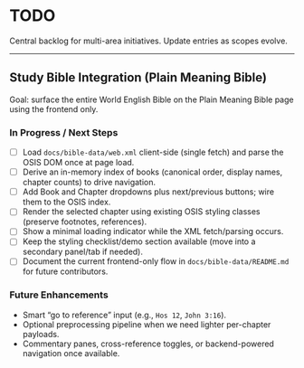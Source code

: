 # TODO

Central backlog for multi-area initiatives. Update entries as scopes evolve.

---

## Study Bible Integration (Plain Meaning Bible)

Goal: surface the entire World English Bible on the Plain Meaning Bible page using the frontend only.

### In Progress / Next Steps
- [ ] Load `docs/bible-data/web.xml` client-side (single fetch) and parse the OSIS DOM once at page load.
- [ ] Derive an in-memory index of books (canonical order, display names, chapter counts) to drive navigation.
- [ ] Add Book and Chapter dropdowns plus next/previous buttons; wire them to the OSIS index.
- [ ] Render the selected chapter using existing OSIS styling classes (preserve footnotes, references).
- [ ] Show a minimal loading indicator while the XML fetch/parsing occurs.
- [ ] Keep the styling checklist/demo section available (move into a secondary panel/tab if needed).
- [ ] Document the current frontend-only flow in `docs/bible-data/README.md` for future contributors.

### Future Enhancements
- Smart “go to reference” input (e.g., `Hos 12`, `John 3:16`).
- Optional preprocessing pipeline when we need lighter per-chapter payloads.
- Commentary panes, cross-reference toggles, or backend-powered navigation once available.
